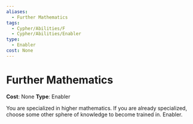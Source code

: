 ```yaml
---
aliases:
  - Further Mathematics
tags:
  - Cypher/Abilities/F
  - Cypher/Abilities/Enabler
type:
  - Enabler
cost: None
---
```


# Further Mathematics

**Cost**: None
**Type**: Enabler

You are specialized in higher mathematics. If you are already specialized, choose some other sphere of knowledge to become trained in. Enabler.
